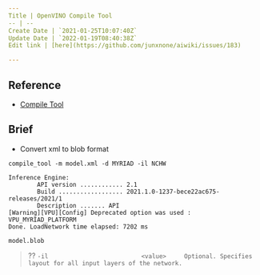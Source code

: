 ```yaml
---
Title | OpenVINO Compile Tool
-- | --
Create Date | `2021-01-25T10:07:40Z`
Update Date | `2022-01-19T08:40:38Z`
Edit link | [here](https://github.com/junxnone/aiwiki/issues/183)

---
```

## Reference
- [Compile Tool](https://docs.openvinotoolkit.org/latest/openvino_inference_engine_tools_compile_tool_README.html)


## Brief
- Convert xml to blob format
```
compile_tool -m model.xml -d MYRIAD -il NCHW
```
```
Inference Engine:
        API version ............ 2.1
        Build .................. 2021.1.0-1237-bece22ac675-releases/2021/1
        Description ....... API
[Warning][VPU][Config] Deprecated option was used : VPU_MYRIAD_PLATFORM
Done. LoadNetwork time elapsed: 7202 ms
```
```
model.blob
```
> ??     `-il                          <value>     Optional. Specifies layout for all input layers of the network.`


